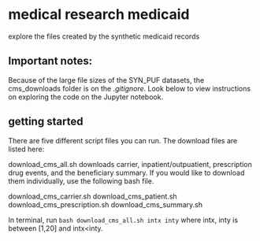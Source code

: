 # medical research medicaid
 explore the files created by the synthetic medicaid records

## Important notes:
Because of the large file sizes of the SYN_PUF datasets, the cms_downloads folder is on the *.gitignore*. Look below to view instructions on exploring the code on the Jupyter notebook.
## getting started
There are five different script files you can run. The download files are listed here: 

download_cms_all.sh downloads carrier, inpatient/outpuatient, prescription drug events, and the beneficiary summary. If you would like to download them individually, use the following bash file. 

download_cms_carrier.sh
download_cms_patient.sh
download_cms_prescription.sh
download_cms_summary.sh

In terminal, run 
    ```bash download_cms_all.sh intx inty```
where intx, inty is between [1,20] and intx<inty.

